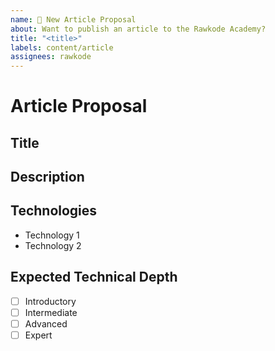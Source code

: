 ```yaml
---
name: 📰 New Article Proposal
about: Want to publish an article to the Rawkode Academy?
title: "<title>"
labels: content/article
assignees: rawkode
---
```


# Article Proposal

## Title

<!-- The title of your article. -->

## Description

<!-- A small (2-3 sentences) description of what what your article will be about. -->

## Technologies

- Technology 1
- Technology 2

## Expected Technical Depth

- [ ] Introductory
- [ ] Intermediate
- [ ] Advanced
- [ ] Expert
